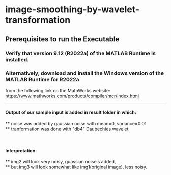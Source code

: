 # image-smoothing-by-wavelet-transformation


## Prerequisites to run the Executable

### Verify that version 9.12 (R2022a) of the MATLAB Runtime is installed.
### Alternatively, download and install the Windows version of the MATLAB Runtime for R2022a 
   from the following link on the MathWorks website:
   https://www.mathworks.com/products/compiler/mcr/index.html




*******************************************************************************************************

#### Output of our sample input is added in result folder in which:
** noise was added by gaussian noise with mean=0, variance=0.01
<br>
** tranformation was done with "db4" Daubechies wavelet


<img src=""/>
<td>
  <tr>
    <img src=""/>
  </tr>
   <tr>
    <img src=""/>
  </tr>
 </td>
  
#### Interpretation:
** img2 will look very noisy, guassian noiseis added, <br>
** but img3 will look somewhat like img1(original image), less noisy.
